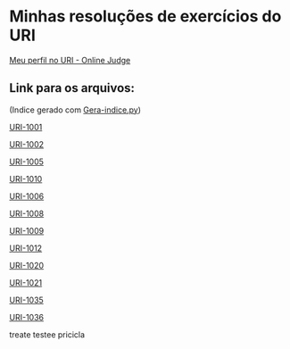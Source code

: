 # Minhas resoluções de exercícios do URI

[Meu perfil no URI - Online Judge](https://www.urionlinejudge.com.br/judge/en/profile/553445)

## Link para os arquivos:

(Indice gerado com [Gera-indice.py](Beginners/Gera-indice.py))

[URI-1001](Beginners/Python/URI-1001.py)

[URI-1002](Beginners/Python/URI-1002.py)

[URI-1005](Beginners/Python/URI-1005.py)

[URI-1010](Beginners/Python/URI-1010.py)

[URI-1006](Beginners/Python/URI-1006.py)

[URI-1008](Beginners/Python/URI-1008.py)

[URI-1009](Beginners/Python/URI-1009.py)

[URI-1012](Beginners/Python/URI-1012.py)

[URI-1020](Beginners/Python/URI-1020.py)

[URI-1021](Beginners/Python/URI-1021.py)

[URI-1035](Beginners/Python/URI-1035.py)

[URI-1036](Beginners/Python/URI-1036.py)

treate testee pricicla 
